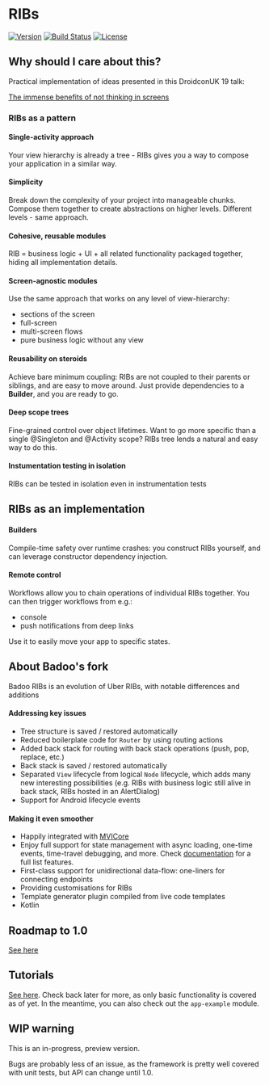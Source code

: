 # RIBs
[![Version](https://jitpack.io/v/badoo/RIBs.svg)](https://jitpack.io/#badoo/RIBs)
[![Build Status](https://travis-ci.org/badoo/RIBs.svg?branch=master)](https://travis-ci.org/badoo/RIBs)
[![License](https://img.shields.io/badge/License-Apache%202.0-blue.svg)](http://www.apache.org/licenses/LICENSE-2.0)

## Why should I care about this?

Practical implementation of ideas presented in this DroidconUK 19 talk: 

[The immense benefits of not thinking in screens](https://badootech.badoo.com/the-immense-benefits-of-not-thinking-in-screens-6c311e3344a0)

### RIBs as a pattern
#### Single-activity approach
Your view hierarchy is already a tree - RIBs gives you a way to compose your application in a similar way.

#### Simplicity
Break down the complexity of your project into manageable chunks. Compose them together to create abstractions on higher levels. Different levels - same approach.

#### Cohesive, reusable modules
RIB = business logic + UI + all related functionality packaged together, hiding all implementation details. 

#### Screen-agnostic modules
Use the same approach that works on any level of view-hierarchy:
- sections of the screen
- full-screen
- multi-screen flows
- pure business logic without any view

#### Reusability on steroids
Achieve bare minimum coupling: RIBs are not coupled to their parents or siblings, and are easy to move around. Just provide dependencies to a **Builder**, and you are ready to go.

#### Deep scope trees
Fine-grained control over object lifetimes. Want to go more specific than a single @Singleton and @Activity scope? RIBs tree lends a natural and easy way to do this.

#### Instumentation testing in isolation
RIBs can be tested in isolation even in instrumentation tests
 
## RIBs as an implementation

#### Builders
Compile-time safety over runtime crashes: you construct RIBs yourself, and can leverage constructor dependency injection.

#### Remote control
Workflows allow you to chain operations of individual RIBs together. You can then trigger workflows from e.g.:
- console
- push notifications from deep links

Use it to easily move your app to specific states.  

## About Badoo's fork
Badoo RIBs is an evolution of Uber RIBs, with notable differences and additions

#### Addressing key issues
- Tree structure is saved / restored automatically
- Reduced boilerplate code for `Router` by using routing actions
- Added back stack for routing with back stack operations (push, pop, replace, etc.)
- Back stack is saved / restored automatically
- Separated `View` lifecycle from logical `Node` lifecycle, which adds many new interesting possibilities (e.g. RIBs with business logic still alive in back stack, RIBs hosted in an AlertDialog)
- Support for Android lifecycle events

#### Making it even smoother
- Happily integrated with [MVICore](https://github.com/badoo/MVICore) 
- Enjoy full support for state management with async loading, one-time events, time-travel debugging, and more. Check [documentation](https://badoo.github.io/MVICore/) for a full list features.
- First-class support for unidirectional data-flow: one-liners for connecting endpoints
- Providing customisations for RIBs
- Template generator plugin compiled from live code templates
- Kotlin

## Roadmap to 1.0
[See here](https://github.com/badoo/RIBs/issues/96)

## Tutorials
[See here](tutorials/README.md). Check back later for more, as only basic functionality is covered as of yet. In the meantime, you can also check out the `app-example` module. 

## WIP warning
This is an in-progress, preview version. 

Bugs are probably less of an issue, as the framework is pretty well covered with unit tests, but API can change until 1.0.

